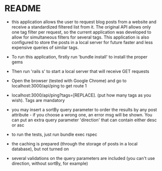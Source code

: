 # README

* this application allows the user to request blog posts from a website and receive a standardized filtered list from it. The original API allows only one tag filter per request, so the current application was developed to allow for simultaneous filters for several tags. This application is also configured to store the posts in a local server for future faster and less expensive queries of similar tags.

* To run this application, firstly run 'bundle install' to install the proper gems

* Then run 'rails s' to start a local server that will receive GET requests

* Open the browser (tested with Google Chrome) and go to localhost:3000/api/ping to get route 1

* localhost:3000/api/ping?tags=[REPLACE]. (put how many tags as you wish). Tags are mandatory

* you may insert a sortBy query parameter to order the results by any post attribute - if you choose a wrong one, an error msg will be shown. You can put an extra query parameter 'direction' that can contain either desc or asc

* to run the tests, just run bundle exec rspec

* the caching is prepared (through the storage of posts in a local database), but not turned on

* several validations on the query parameters are included (you can't use direction, without sortBy, for example)